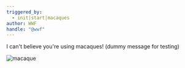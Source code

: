 ```yaml
---
triggered_by:
  - init|start|macaques
author: WWF
handle: "@wwf"
---
```


I can't believe you're using macaques! (dummy message for testing) 

![macaque](https://images.theconversation.com/files/55954/original/yp7rrxtn-1407409945.jpg?ixlib=rb-1.1.0&q=45&auto=format&w=1200&h=1200.0&fit=crop)